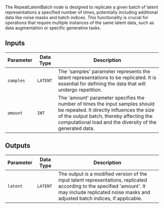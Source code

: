 
The RepeatLatentBatch node is designed to replicate a given batch of latent representations a specified number of times, potentially including additional data like noise masks and batch indices. This functionality is crucial for operations that require multiple instances of the same latent data, such as data augmentation or specific generative tasks.

## Inputs

| Parameter | Data Type | Description |
|-----------|-------------|-------------|
| `samples` | `LATENT`    | The 'samples' parameter represents the latent representations to be replicated. It is essential for defining the data that will undergo repetition. |
| `amount`  | `INT`       | The 'amount' parameter specifies the number of times the input samples should be repeated. It directly influences the size of the output batch, thereby affecting the computational load and the diversity of the generated data. |

## Outputs

| Parameter | Data Type | Description |
|-----------|-------------|-------------|
| `latent`  | `LATENT`    | The output is a modified version of the input latent representations, replicated according to the specified 'amount'. It may include replicated noise masks and adjusted batch indices, if applicable. |
